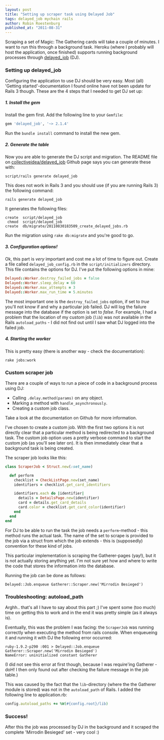 ```yaml
---
layout: post
title: "Setting up scraper task using Delayed Job"
tags: delayed_job mychain rails
author: Robin Roestenburg
published_at: "2011-08-31"
---
```

Scraping a set of Magic: The Gathering cards will take a couple of minutes. I want to run this through a background task. Heroku (where I probably will host the application, once finished) supports running background processes through [delayed_job](https://github.com/collectiveidea/delayed_job) (DJ).

### Setting up delayed_job
Configuring the application to use DJ should be very easy. Most (all) 'Getting started'-documentation I found online have not been update for Rails 3 though. These are the 4 steps that I needed to get DJ set up:

##### 1. Install the gem
Install the gem first. Add the following line to your `Gemfile`:

~~~ ruby
gem 'delayed_job', '~> 2.1.4'
~~~

Run the `bundle install` command to install the new gem.
##### 2. Generate the table
Now you are able to generate the DJ script and migration. The README file on [collectiveidea/delayed_job](https://github.com/collectiveidea/delayed_job) Github page says you can generate these with:

~~~ text
script/rails generate delayed_job
~~~

This does not work in Rails 3 and you should use (if you are running Rails 3) the following command:

~~~ text
rails generate delayed_job
~~~

It generates the following files:

~~~ text
create  script/delayed_job
 chmod  script/delayed_job
create  db/migrate/20110830183509_create_delayed_jobs.rb
~~~

Run the migration using `rake db:migrate` and you're good to go.
##### 3. Configuration options!
Ok, this part is *very* important and cost me a lot of time to figure out. Create a file called `delayed_job_config.rb` in the `script/initializers` directory. This file contains the options for DJ. I've put the following options in mine:

~~~ ruby
Delayed::Worker.destroy_failed_jobs = false
Delayed::Worker.sleep_delay = 60
Delayed::Worker.max_attempts = 3
Delayed::Worker.max_run_time = 5.minutes
~~~

The most important one is the `destroy_failed_jobs` option, if set to *true* you'll not know if and why a particular job failed. DJ will log the failure message into the database if the option is set to *false*. For example, I had a problem that the location of my custom job (`lib`) was not available in the Rails `autoload_paths` - I did not find out until I saw what DJ logged into the failed job.
##### 4. Starting the worker
This is pretty easy (there is another way - check the documentation):

~~~ text
rake jobs:work
~~~

### Custom scraper job
There are a couple of ways to run a piece of code in a background process using DJ:

- Calling `.delay.method(params)` on any object.
- Marking a method with `handle_asynchronously`.
- Creating a custom job class.

Take a look at the documentation on Github for more information.

I've chosen to create a custom job. With the first two options it is not directly clear that a particular method is being redirected to a background task. The custom job option uses a pretty verbose command to start the custom job (as you'll see later on). It is then immediately clear that a background task is being created.

The scraper job looks like this:

~~~ ruby
class ScraperJob < Struct.new(:set_name)

  def perform
    checklist = CheckListPage.new(set_name)
    identifiers = checklist.get_card_identifiers

    identifiers.each do |identifier|
      details = DetailsPage.new(identifier)
      card = details.get_card_details
      card.color = checklist.get_card_color(identifier)
    end
  end
end
~~~

For DJ to be able to run the task the job needs a `perform`-method - this method runs the actual task. The name of the set to scrape is provided to the job via a struct from which the job extends - this is (supposedly) convention for these kind of jobs.

This particular implementation is scraping the Gatherer-pages (yay!), but it is not actually storing anything yet. I'm not sure yet how and where to write the code that stores the information into the database.

Running the job can be done as follows:

~~~ text
Delayed::Job.enqueue Gatherer::Scraper.new('Mirrodin Besieged')
~~~

### Troubleshooting: autoload_path
Arghh.. that's all I have to say about this part ;) I've spent some (too much) time on getting this to work and in the end it was pretty simple (as it always is).

Eventually, this was the problem I was facing: the `ScraperJob` was running correctly when executing the method from rails console. When enqueueing it and running it with DJ the following error occurred:

~~~ text
ruby-1.9.2-p290 :001 > Delayed::Job.enqueue Gatherer::Scraper.new('Mirrodin Besieged')
NameError: uninitialized constant Gatherer
~~~

(I did not see this error at first though, because I was require'ing Gatherer - doH! I then only found out after checking the failure message in the job table.)

This was caused by the fact that the `lib`-directory (where the the Gatherer module is stored) was not in the `autoload_path` of Rails. I added the following line to application.rb:

~~~ ruby
config.autoload_paths += %W(#{config.root}/lib)
~~~

### Success!
After this the job was processed by DJ in the background and it scraped the complete 'Mirrodin Besieged' set - very cool :)
